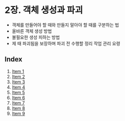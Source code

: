 # 2장. 객체 생성과 파괴
- 객체를 만들어야 할 때와 만들지 말아야 할 때를 구분하는 법
- 올바른 객체 생성 방법
- 불필요한 생성 피하는 방법
- 제 때 파괴됨을 보장하며 파괴 전 수행할 정리 작업 관리 요령

## Index
1. [Item 1](https://github.com/yummygyudon/effective-java-study/tree/main/%EA%B0%9D%EC%B2%B4_%EC%83%9D%EC%84%B1%EC%9E%90_%ED%8C%8C%EA%B4%B4/item_one)
2. [Item 2](https://github.com/yummygyudon/effective-java-study/tree/main/%EA%B0%9D%EC%B2%B4_%EC%83%9D%EC%84%B1%EC%9E%90_%ED%8C%8C%EA%B4%B4/item_two)
3. [Item 3](https://github.com/yummygyudon/effective-java-study/tree/main/%EA%B0%9D%EC%B2%B4_%EC%83%9D%EC%84%B1%EC%9E%90_%ED%8C%8C%EA%B4%B4/item_three)
4. [Item 4](https://github.com/yummygyudon/effective-java-study/tree/main/%EA%B0%9D%EC%B2%B4_%EC%83%9D%EC%84%B1%EC%9E%90_%ED%8C%8C%EA%B4%B4/item_four)
5. [Item 5](https://github.com/yummygyudon/effective-java-study/tree/main/%EA%B0%9D%EC%B2%B4_%EC%83%9D%EC%84%B1%EC%9E%90_%ED%8C%8C%EA%B4%B4/item_five)
6. [Item 6](https://github.com/yummygyudon/effective-java-study/tree/main/%EA%B0%9D%EC%B2%B4_%EC%83%9D%EC%84%B1%EC%9E%90_%ED%8C%8C%EA%B4%B4/item_six)
7. [Item 7](https://github.com/yummygyudon/effective-java-study/tree/main/%EA%B0%9D%EC%B2%B4_%EC%83%9D%EC%84%B1%EC%9E%90_%ED%8C%8C%EA%B4%B4/item_seven)
8. [Item 8](https://github.com/yummygyudon/effective-java-study/tree/main/%EA%B0%9D%EC%B2%B4_%EC%83%9D%EC%84%B1%EC%9E%90_%ED%8C%8C%EA%B4%B4/item_eight)
9. [Item 9](https://github.com/yummygyudon/effective-java-study/tree/main/%EA%B0%9D%EC%B2%B4_%EC%83%9D%EC%84%B1%EC%9E%90_%ED%8C%8C%EA%B4%B4/item_nine)